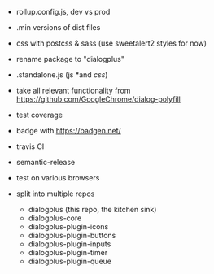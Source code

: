 - rollup.config.js, dev vs prod
- .min versions of dist files
- css with postcss & sass (use sweetalert2 styles for now)

- rename package to "dialogplus"
- .standalone.js (js *and *css*)
- take all relevant functionality from https://github.com/GoogleChrome/dialog-polyfill
- test coverage

- badge with https://badgen.net/
- travis CI
- semantic-release
- test on various browsers

- split into multiple repos
  - dialogplus (this repo, the kitchen sink)
  - dialogplus-core
  - dialogplus-plugin-icons
  - dialogplus-plugin-buttons
  - dialogplus-plugin-inputs
  - dialogplus-plugin-timer
  - dialogplus-plugin-queue
